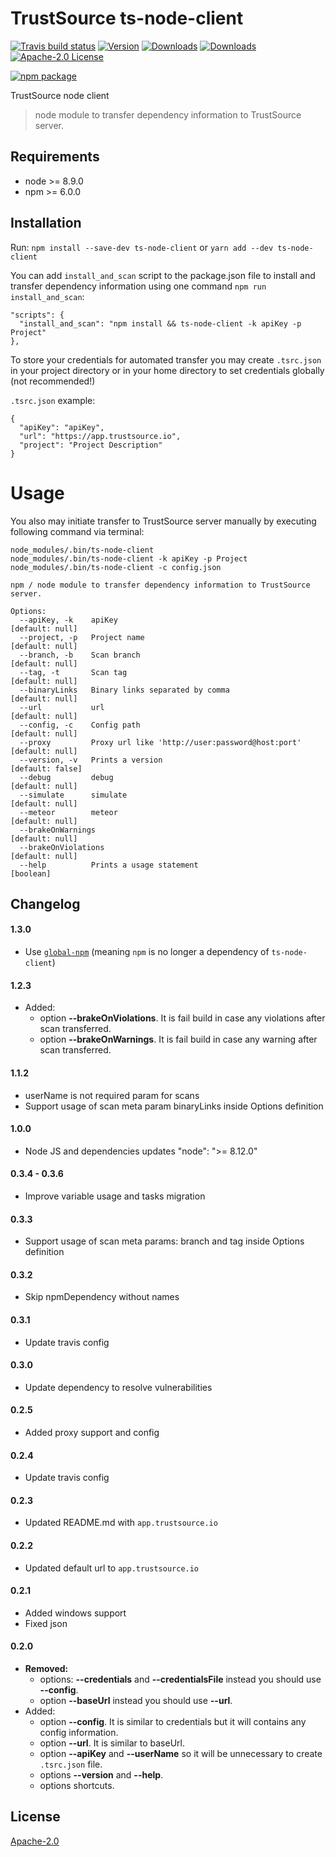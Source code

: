 # TrustSource ts-node-client

[![Travis build status](https://travis-ci.org/TrustSource/ts-node-client.svg?branch=master)](https://travis-ci.org/TrustSource/ts-node-client)
[![Version](https://img.shields.io/npm/v/ts-node-client.svg)](http://npm.im/ts-node-client)
[![Downloads](https://img.shields.io/npm/dm/ts-node-client.svg)](http://npm-stat.com/charts.html?package=ts-node-client)
[![Downloads](https://img.shields.io/npm/dt/ts-node-client.svg)](http://npm-stat.com/charts.html?package=ts-node-client)
[![Apache-2.0 License](https://img.shields.io/npm/l/ts-node-client?style=flat-square)](http://opensource.org/licenses/Apache-2.0)

[![npm package](https://nodei.co/npm/ts-node-client.png?downloads=true&downloadRank=true&stars=true)](https://nodei.co/npm/ts-node-client/)

TrustSource node client

> node module to transfer dependency information to TrustSource server.

## Requirements

* node >= 8.9.0
* npm >= 6.0.0

## Installation
Run: `npm install --save-dev ts-node-client` or `yarn add --dev ts-node-client`

You can add `install_and_scan` script to the package.json file to install and transfer dependency information using one command `npm run install_and_scan`:

```
"scripts": {
  "install_and_scan": "npm install && ts-node-client -k apiKey -p Project"
},
```

To store your credentials for automated transfer you may create `.tsrc.json` in your project directory or in your home directory to set credentials globally (not recommended!)

`.tsrc.json` example:

```
{
  "apiKey": "apiKey",
  "url": "https://app.trustsource.io",
  "project": "Project Description"
}

```

Usage
=====

You also may initiate transfer to TrustSource server manually by executing following command via terminal:

```
node_modules/.bin/ts-node-client
node_modules/.bin/ts-node-client -k apiKey -p Project
node_modules/.bin/ts-node-client -c config.json
```
```
npm / node module to transfer dependency information to TrustSource server.

Options:
  --apiKey, -k    apiKey                                             [default: null]
  --project, -p   Project name                                       [default: null]
  --branch, -b    Scan branch                                        [default: null]
  --tag, -t       Scan tag                                           [default: null]
  --binaryLinks   Binary links separated by comma                    [default: null]
  --url           url                                                [default: null]
  --config, -c    Config path                                        [default: null]
  --proxy         Proxy url like 'http://user:password@host:port'    [default: null]
  --version, -v   Prints a version                                   [default: false]
  --debug         debug                                              [default: null]
  --simulate      simulate                                           [default: null]
  --meteor        meteor                                             [default: null]
  --brakeOnWarnings                                                  [default: null]
  --brakeOnViolations                                                [default: null]
  --help          Prints a usage statement                           [boolean]
```

## Changelog

#### 1.3.0
- Use [`global-npm`](https://github.com/dracupid/global-npm) (meaning `npm` is no longer a dependency of `ts-node-client`)

#### 1.2.3
- Added:
    - option **--brakeOnViolations**. It is fail build in case any violations after scan transferred.
    - option **--brakeOnWarnings**. It is fail build in case any warning after scan transferred.

#### 1.1.2
- userName is not required param for scans
- Support usage of scan meta param binaryLinks inside Options definition


#### 1.0.0
- Node JS and dependencies updates "node": ">= 8.12.0"

#### 0.3.4 - 0.3.6
- Improve variable usage and tasks migration

#### 0.3.3
- Support usage of scan meta params: branch and tag inside Options definition

#### 0.3.2
- Skip npmDependency without names

#### 0.3.1
- Update travis config

#### 0.3.0
- Update dependency to resolve vulnerabilities

#### 0.2.5
- Added proxy support and config

#### 0.2.4
- Update travis config

#### 0.2.3
- Updated README.md with `app.trustsource.io`

#### 0.2.2
- Updated default url to `app.trustsource.io`

#### 0.2.1
- Added windows support
- Fixed json 

#### 0.2.0
- **Removed:**
    - options: **--credentials** and **--credentialsFile** instead you should use **--config**.
    - option **--baseUrl** instead you should use **--url**.
- Added:
    - option **--config**. It is similar to credentials but it will contains any config information.
    - option **--url**. It is similar to baseUrl.
    - option **--apiKey** and **--userName** so it will be unnecessary to create `.tsrc.json` file.
    - options **--version** and **--help**.
    - options shortcuts.

## License
[Apache-2.0](https://github.com/TrustSource/ts-node-client/blob/master/LICENSE)
